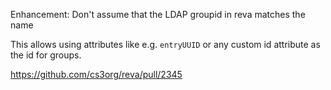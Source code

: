 Enhancement: Don't assume that the LDAP groupid in reva matches the name

This allows using attributes like e.g. `entryUUID` or any custom id attribute
as the id for groups.

https://github.com/cs3org/reva/pull/2345
